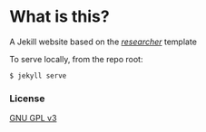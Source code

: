 # What is this?

A Jekill website based on the [_researcher_](http://ankitsultana.com/researcher) template

To serve locally, from the repo root:
```
$ jekyll serve
```

### License

[GNU GPL v3](https://github.com/bk2dcradle/researcher/blob/gh-pages/LICENSE)
